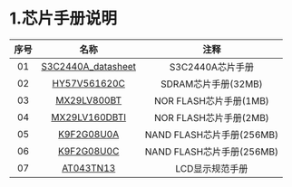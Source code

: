 # 1.芯片手册说明

| 序号 | 名称 | 注释 |
| :---: | :---: | :---: |
| 01 | [S3C2440A_datasheet](./S3C2440A_datasheet.pdf) | S3C2440A芯片手册 | 
| 02 | [HY57V561620C](./HY57V561620C.pdf) | SDRAM芯片手册(32MB) | 
| 03 | [MX29LV800BT](./MX29LV800BT.pdf) | NOR FLASH芯片手册(1MB) | 
| 04 | [MX29LV160DBTI](./MX29LV160DBTI-70G.pdf) | NOR FLASH芯片手册(2MB) | 
| 05 | [K9F2G08U0A](./K9F2G08U0A.pdf) | NAND FLASH芯片手册(256MB) | 
| 06 | [K9F2G08U0C](./K9F2G08U0C.pdf) | NAND FLASH芯片手册(256MB) | 
| 07 | [AT043TN13](./AT043TN13.pdf) | LCD显示规范手册 | 

